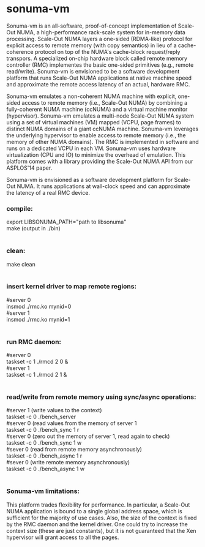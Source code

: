 # sonuma-vm
Sonuma-vm is an all-software, proof-of-concept implementation of Scale-Out NUMA, a high-performance rack-scale system for in-memory data processing. Scale-Out NUMA layers a one-sided (RDMA-like) protocol for explicit access to remote memory (with copy semantics) in lieu of a cache-coherence protocol on top of the NUMA's cache-block request/reply transpors. A specialized on-chip hardware block called remote memory controller (RMC) implementes the basic one-sided primitives (e.g., remote read/write). Sonuma-vm is envisioned to be a software development platform that runs Scale-Out NUMA applications at native machine speed and approximate the remote access latency of an actual, hardware RMC.

Sonuma-vm emulates a non-coherent NUMA machine with explicit, one-sided access to remote memory (i.e., Scale-Out NUMA) by combining a fully-coherent NUMA machine (ccNUMA) and a virtual machine monitor (hypervisor). Sonuma-vm emulates a multi-node Scale-Out NUMA system using a set of virtual machines (VM) mapped (VCPU, page frames) to distinct NUMA domains of a giant ccNUMA machine. Sonuma-vm leverages the underlying hypervisor to enable access to remote memory (i.e., the memory of other NUMA domains). The RMC is implemented in software and runs on a dedicated VCPU in each VM. Sonuma-vm uses hardware virtualization (CPU and IO) to minimize the overhead of emulation. This platform comes with a library providing the Scale-Out NUMA API from our ASPLOS'14 paper. 

Sonuma-vm is envisioned as a software development platform for Scale-Out NUMA. It runs applications at wall-clock speed and can approximate the latency of a real RMC device. 


### compile:
export LIBSONUMA_PATH="path to libsonuma"<br/>
make (output in ./bin)<br/> 
<br />
### clean:
make clean<br/>
<br />
### insert kernel driver to map remote regions:
#server 0<br />
insmod ./rmc.ko mynid=0<br />
#server 1<br />
insmod ./rmc.ko mynid=1<br />
<br />

### run RMC daemon:
#server 0<br />
taskset -c 1 ./rmcd 2 0 &<br />
#server 1<br />
taskset -c 1 ./rmcd 2 1 &<br />
<br />

### read/write from remote memory using sync/async operations:
#server 1 (write values to the context)<br />
taskset -c 0 ./bench_server<br />
#server 0 (read values from the memory of server 1<br />
taskset -c 0 ./bench_sync 1 r<br />
#server 0 (zero out the memory of server 1, read again to check)<br />
taskset -c 0 ./bench_sync 1 w<br />
#sever 0 (read from remote memory asynchronously)<br />
taskset -c 0 ./bench_async 1 r<br />
#sever 0 (write remote memory asynchronously)<br />
taskset -c 0 ./bench_async 1 w<br />
<br />

### Sonuma-vm limitations:
This platform trades flexibility for performance. In particular, a Scale-Out NUMA application is bound to a single global address space, which is sufficient for the majority of use cases. Also, the size
of the context is fixed by the RMC daemon and the kernel driver. One could try to increase the context size (these are just constants), but it is not guaranteed that the Xen hypervisor will grant access
to all the pages.